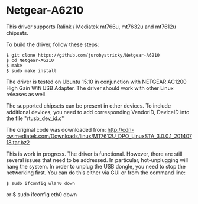 # Netgear-A6210
This driver supports Ralink / Mediatek mt766u, mt7632u and mt7612u chipsets.

To build the driver, follow these steps:

    $ git clone https://github.com/jurobystricky/Netgear-A6210
    $ cd Netgear-A6210
    $ make
    $ sudo make install

The driver is tested on Ubuntu 15.10 in conjunction with NETGEAR AC1200
High Gain Wifi USB Adapter. The driver should work with other Linux releases
as well. 

The supported chipsets can be present in other devices. To include additional 
devices, you need to add corresponding VendorID, DeviceID into the file 
"rtusb_dev_id.c"

The original code was downloaded from: 
http://cdn-cw.mediatek.com/Downloads/linux/MT7612U_DPO_LinuxSTA_3.0.0.1_20140718.tar.bz2

This is work in progress. The driver is functional. However, there are still
several issues that need to be addressed. In particular, hot-unplugging will
hang the system. In order to unplug the USB dongle, you need to stop the networking
first. You can do this either via GUI or from the command line:

    $ sudo ifconfig wlan0 down
    
or 
    $ sudo ifconfig eth0 down
    
    
